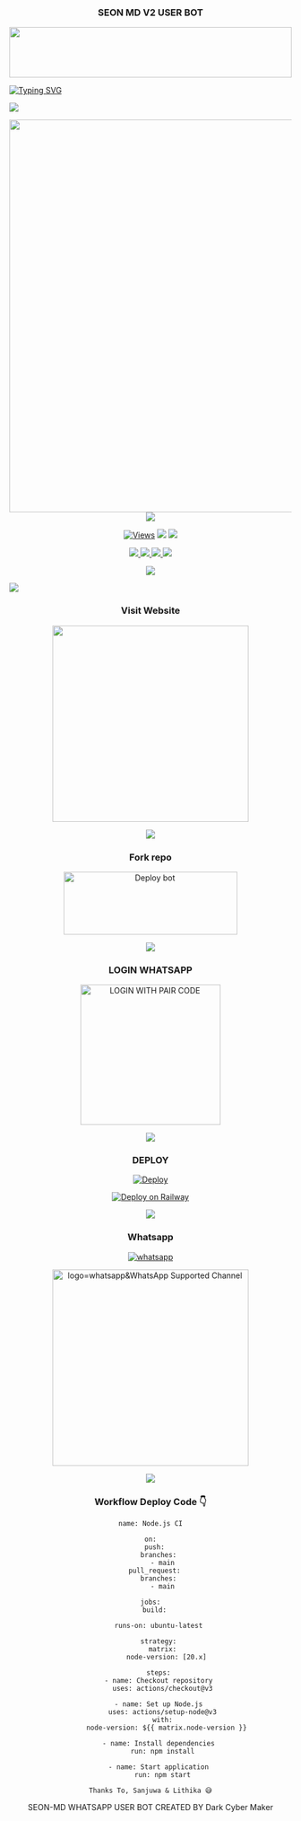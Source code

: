 <div align="center">
<h3>SEON MD V2 USER BOT</h3>

<p align="center">
<img src="https://i.imgur.com/dBaSKWF.gif" height="90" width="100%">
   
<div align="left">
<a href="https://git.io/typing-svg"><img src="https://readme-typing-svg.demolab.com?font=Rubik+Dirt&size=65&pause=1000&color=F72C3F&background=FF20A500&center=true&vCenter=true&width=1000&height=150&lines=SEON+MD+V2;CREATED+BY;Sadiya Tech & Sanjuwa" alt="Typing SVG" /></a>   
</p> 

<img src="https://user-images.githubusercontent.com/73097560/115834477-dbab4500-a447-11eb-908a-139a6edaec5c.gif">
   <p align="center">
<a href="https://github.com/SEON-MD-V2">
    <img src="https://i.ibb.co/6Hx9Zkf/SEON-MD-V2.png" width="700px">
  </a>
<img src="https://user-images.githubusercontent.com/73097560/115834477-dbab4500-a447-11eb-908a-139a6edaec5c.gif">


<p align="center">

  <a href="https://github.com/SEON-MD/SEON-MD-V2">
    <img src="https://hits.seeyoufarm.com/api/count/incr/badge.svg?url=https%3A%2F%2Fgithub.com%2FSEON-MD%2FSEON-MD-V2&count_bg=%2379C83D&title_bg=%23555555&icon=gitpod.svg&icon_color=%23E7E7E7&title=Views&edge_flat=false" alt="Views"/></a>
  
  </a>
<di
  <a href="https://github.com/SEON-MD/SEON-MD-V2/fork">
    <img src="https://img.shields.io/github/forks/SEON-MD/SEON-MD-V2?label=Fork&style=social">
    
  </a>
  <a href="https://github.com/SEON-MD/SEON-MD-V2/stargazers">
    <img src="https://img.shields.io/github/stars/SEON-MD/SEON-MD-V2?style=social">
  </a>
</p>

<p align="center">
  <a href="https://github.com/SEON-MD/SEON-MD-V2">
    <img src="https://img.shields.io/github/repo-size/SEON-MD/SEON-MD-V2?color=purple&label=Repo%20Size&style=plastic">

  </a>
  <a href="https://github.com/SEON-MD/SEON-MD-V2">
    <img src="https://img.shields.io/github/license/SEON-MD/SEON-MD-V2?color=purple&label=License&style=plastic">

  </a>
  <a href="https://github.com/SEON-MD/SEON-MD-V2">
    <img src="https://img.shields.io/github/languages/top/SEON-MD/SEON-MD-V2?color=purple&label=Javascript&style=plastic">

  </a>
  <a href="https://github.com/SEON-MD/SEON-MD-V2">
    <img src="https://img.shields.io/static/v1?label=Author&message=Sadiya Tech&color=purple&style=plastic">

  </a>
  </p>
 <p align="center">
  <a href="https://github.com/SEON-MD/SEON-MD-V2">
    <img src="https://img.shields.io/badge/Dark%20Cyber%20Maker-purple&style=plastic">

  </a>
</p>

<img src="https://user-images.githubusercontent.com/73097560/115834477-dbab4500-a447-11eb-908a-139a6edaec5c.gif">

<div align="center">

### Visit Website
<a href="https://seon-md-official.netlify.app/"><img src="https://img.shields.io/badge/SEON-MD%20Website-blue" alt="" width="350" target="_blank"></a>

<img src="https://user-images.githubusercontent.com/73097560/115834477-dbab4500-a447-11eb-908a-139a6edaec5c.gif">

### Fork repo
<a href="https://github.com/SEON-MD/SEON-MD-V2/fork" target="blank"><img align="center" src="https://i.imgur.com/cxaSEWe.png" alt="Deploy bot" height="112" width="310" /></a>
  
<img src="https://user-images.githubusercontent.com/73097560/115834477-dbab4500-a447-11eb-908a-139a6edaec5c.gif">

### LOGIN WHATSAPP
<a href="https://seon-md-pair-ff9b3759e9a3.herokuapp.com/"><img src="https://img.shields.io/badge/LOGIN%20WITH-PAIR%20CODE-black" alt="LOGIN WITH PAIR CODE" width="250"></a>

<img src="https://user-images.githubusercontent.com/73097560/115834477-dbab4500-a447-11eb-908a-139a6edaec5c.gif">


### DEPLOY

 [![Deploy](https://www.herokucdn.com/deploy/button.svg)](https://heroku.com/deploy?template=https://github.com/SEON-MD/SEON-MD-V2)
 
[![Deploy on Railway](https://railway.com/button.svg)](https://railway.app/template/MTHtDw)

<img src="https://user-images.githubusercontent.com/73097560/115834477-dbab4500-a447-11eb-908a-139a6edaec5c.gif">

### Whatsapp
<a aria-label="Owner WhatsApp" href="https://wa.me/+94742195461?text=Hey_Sadiya_Tech_🤍" target="_blank">
    <img alt="whatsapp" src="https://img.shields.io/badge/WhatsApp Owner-25D366?style=for-the-badge&logo=whatsapp&logoColor=white" />
  </a>

<br>

<a href="https://whatsapp.com/channel/0029VagDCZdH5JLr7Yd6Wz24"><img src="https://img.shields.io/badge/Join%20Our%20WhatsApp%20Channel-blue" alt="logo=whatsapp&WhatsApp Supported Channel" width="350" target="_blank"></a>

<img src="https://user-images.githubusercontent.com/73097560/115834477-dbab4500-a447-11eb-908a-139a6edaec5c.gif">


### Workflow Deploy Code 👇


```
name: Node.js CI

on:
  push:
    branches:
      - main
  pull_request:
    branches:
      - main

jobs:
  build:

    runs-on: ubuntu-latest

    strategy:
      matrix:
        node-version: [20.x]

    steps:
    - name: Checkout repository
      uses: actions/checkout@v3

    - name: Set up Node.js
      uses: actions/setup-node@v3
      with:
        node-version: ${{ matrix.node-version }}

    - name: Install dependencies
      run: npm install

    - name: Start application
      run: npm start
```

`Thanks To, Sanjuwa & Lithika 😅`

SEON-MD WHATSAPP USER BOT CREATED BY Dark Cyber Maker
</div>
